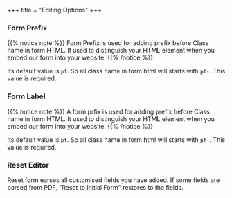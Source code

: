 +++
title = "Editing Options"
+++
### Form Prefix
{{% notice note  %}}
<a name="HM-EDITOR-200" class="anchor"></a>
Form Prefix is used for adding prefix before Class name in form HTML. It used to distinguish your HTML element when you embed our form into your website.
{{% /notice %}}


Its default value is `pf`. So all class name in form html will starts with `pf-`. This value is required. 


### Form Label
{{% notice note  %}}
<a name="HM-EDITOR-201" class="anchor"></a>
A form prfix is used for adding prefix before Class name in form HTML. It used to distinguish your HTML element when you embed our form into your website.
{{% /notice %}}


Its default value is `pf`. So all class name in form html will starts with `pf-`. This value is required. 

### Reset Editor
<a name="HM-EDITOR-100" class="anchor"></a>
Reset form earses all customised fields you have added. If some fields are parsed from PDF, "Reset to Initial Form" restores to the fields.
